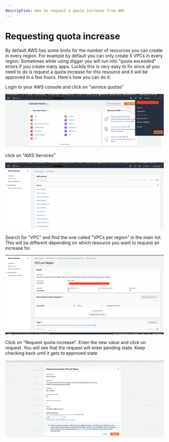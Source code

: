 ```yaml
---
description: How to request a quota increase from AWS
---
```


# Requesting quota increase

By default AWS has some limits for the number of resources you can create in every region. For example by default you can only create 5 VPCs in every region. Sometimes while using digger you will run into "quota exceeded" errors if you create many apps. Luckily this is very easy to fix since all you need to do is request a quota increase for this resource and it will be approved in a few hours. Here's how you can do it:



Login to your AWS console and click on "service quotas"&#x20;

![](<.gitbook/assets/Screen Shot 2022-07-27 at 10.54.34 AM.png>)

click on "AWS Services"

![](<.gitbook/assets/Screen Shot 2022-07-27 at 10.54.46 AM.png>)

Search for "VPC" and find the one called "VPCs per region" in the main list. This will be different depending on which resource you want to request an increase for.

![](<.gitbook/assets/Screen Shot 2022-07-27 at 10.55.15 AM.png>)

Click on "Request quota increase". Enter the new value and click on request. You will see that the request will enter pending state. Keep checking back until it gets to approved state

![](<.gitbook/assets/Screen Shot 2022-07-27 at 10.55.22 AM.png>)
